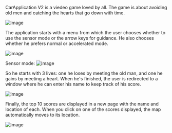 CarApplication V2 is a viedeo game loved by all.
The game is about avoiding old men and catching the hearts that go down with time.


![image](https://github.com/OdeliaTorjman/CarApplicationV2/assets/156775579/dea6a710-7037-4e29-a368-267c59c4b104)

The application starts with a menu from which the user chooses whether to use the sensor mode or the arrow keys for guidance.
He also chooses whether he prefers normal or accelerated mode.

![image](https://github.com/OdeliaTorjman/CarApplicationV2/assets/156775579/37d7a88a-31ae-4480-9994-0573f0ac218f)

Sensor mode: 
![image](https://github.com/OdeliaTorjman/CarApplicationV2/assets/156775579/27947d32-58b9-463a-98d5-0df8b9eec6c5)


So he starts with 3 lives: one he loses by meeting the old man, and one he gains by meeting a heart.
When he's finished, the user is redirected to a window where he can enter his name to keep track of his score.

![image](https://github.com/OdeliaTorjman/CarApplicationV2/assets/156775579/b8271d4a-a3e5-4cdc-bdc7-e0bf7aead3e6)

Finally, the top 10 scores are displayed in a new page with the name and location of each.
When you click on one of the scores displayed, the map automatically moves to its location. 


![image](https://github.com/OdeliaTorjman/CarApplicationV2/assets/156775579/38d714a3-9b9e-4d06-b60a-8e320af4b0d6)






